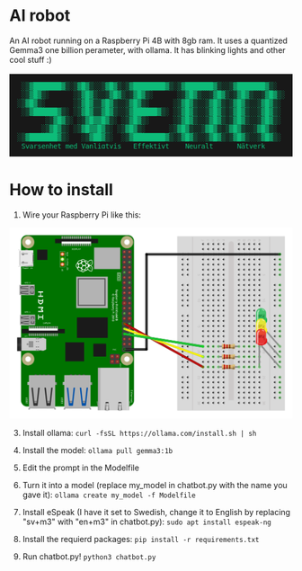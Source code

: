 # AI robot
An AI robot running on a Raspberry Pi 4B with 8gb ram. It uses a quantized Gemma3 one billion perameter, with ollama. It has blinking lights and other cool stuff :)<br><br>
<img src="img.png" alt="Icon" width="600px">

# How to install
1. Wire your Raspberry Pi like this:<br>
<img src="scematic.png" alt="Icon" width="600px">

3. Install ollama:
 ```curl -fsSL https://ollama.com/install.sh | sh ```
 
4. Install the model: ```ollama pull gemma3:1b```

5. Edit the prompt in the Modelfile

6. Turn it into a model (replace my_model in chatbot.py with the name you gave it): ```ollama create my_model -f Modelfile```

7. Install eSpeak (I have it set to Swedish, change it to English by replacing "sv+m3" with "en+m3" in chatbot.py): ```sudo apt install espeak-ng```

8. Install the requierd packages: ```pip install -r requirements.txt```

9. Run chatbot.py! ```python3 chatbot.py```
